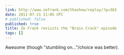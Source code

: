 ```yaml
---
link: http://www.zefrank.com/theshow/replay/?p=363
date: 2011-07-21 21:05 UTC
# published: false
published: true
title: Ze Frank revisits the "Brain Crack" episode
tags: []
---
```


Awesome (though "stumbling on..."/choice was better).
